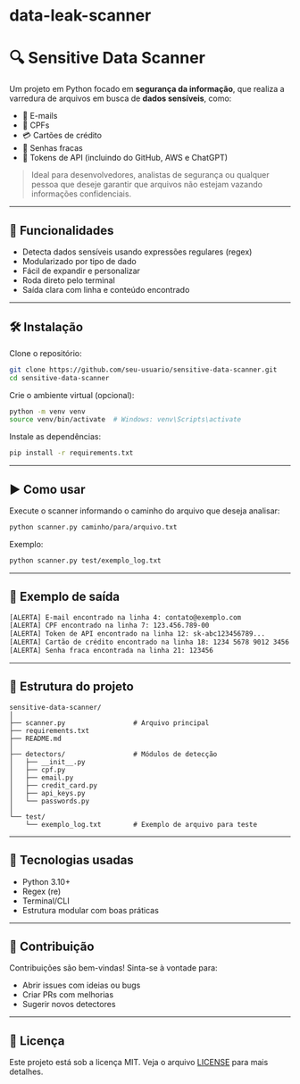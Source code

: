 # data-leak-scanner
# 🔍 Sensitive Data Scanner

Um projeto em Python focado em **segurança da informação**, que realiza a varredura de arquivos em busca de **dados sensíveis**, como:

- 📧 E-mails
- 🧾 CPFs
- 💳 Cartões de crédito
- 🔐 Senhas fracas
- 🔑 Tokens de API (incluindo do GitHub, AWS e ChatGPT)

> Ideal para desenvolvedores, analistas de segurança ou qualquer pessoa que deseje garantir que arquivos não estejam vazando informações confidenciais.

---

## 🚀 Funcionalidades

- Detecta dados sensíveis usando expressões regulares (regex)
- Modularizado por tipo de dado
- Fácil de expandir e personalizar
- Roda direto pelo terminal
- Saída clara com linha e conteúdo encontrado

---

## 🛠️ Instalação

Clone o repositório:

```bash
git clone https://github.com/seu-usuario/sensitive-data-scanner.git
cd sensitive-data-scanner
```

Crie o ambiente virtual (opcional):

```bash
python -m venv venv
source venv/bin/activate  # Windows: venv\Scripts\activate
```

Instale as dependências:

```bash
pip install -r requirements.txt
```

---

## ▶️ Como usar

Execute o scanner informando o caminho do arquivo que deseja analisar:

```bash
python scanner.py caminho/para/arquivo.txt
```

Exemplo:

```bash
python scanner.py test/exemplo_log.txt
```

---

## 🧪 Exemplo de saída

```bash
[ALERTA] E-mail encontrado na linha 4: contato@exemplo.com
[ALERTA] CPF encontrado na linha 7: 123.456.789-00
[ALERTA] Token de API encontrado na linha 12: sk-abc123456789...
[ALERTA] Cartão de crédito encontrado na linha 18: 1234 5678 9012 3456
[ALERTA] Senha fraca encontrada na linha 21: 123456
```

---

## 📁 Estrutura do projeto

```
sensitive-data-scanner/
│
├── scanner.py                 # Arquivo principal
├── requirements.txt
├── README.md
│
├── detectors/                 # Módulos de detecção
│   ├── __init__.py
│   ├── cpf.py
│   ├── email.py
│   ├── credit_card.py
│   ├── api_keys.py
│   └── passwords.py
│
└── test/
    └── exemplo_log.txt        # Exemplo de arquivo para teste
```

---

## 🧠 Tecnologias usadas

- Python 3.10+
- Regex (re)
- Terminal/CLI
- Estrutura modular com boas práticas

---

## 🤝 Contribuição

Contribuições são bem-vindas! Sinta-se à vontade para:

- Abrir issues com ideias ou bugs
- Criar PRs com melhorias
- Sugerir novos detectores

---

## 📄 Licença

Este projeto está sob a licença MIT. Veja o arquivo [LICENSE](LICENSE) para mais detalhes.

